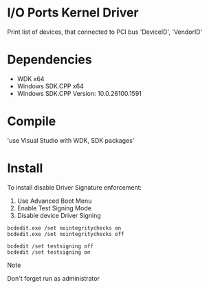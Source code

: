 # I/O Ports Kernel Driver
Print list of devices, that connected to PCI bus
'DeviceID', 'VendorID'

# Dependencies
- WDK x64
- Windows SDK.CPP x64 
- Windows SDK.CPP
Version: 10.0.26100.1591

# Compile
'use Visual Studio with WDK, SDK packages'

# Install
To install disable Driver Signature enforcement:
1. Use Advanced Boot Menu
2. Enable Test Signing Mode
3. Disable device Driver Signing 

```
bcdedit.exe /set nointegritychecks on 
bcdedit.exe /set nointegritychecks off

bcdedit /set testsigning off 
bcdedit /set testsigning on 
```

>[!NOTE]
>Don't forget run as administrator

